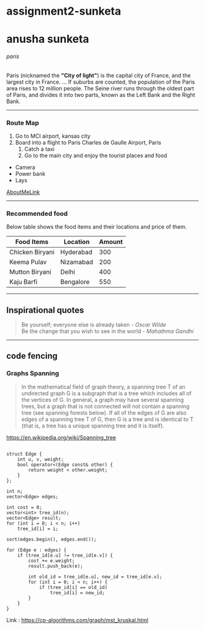 # assignment2-sunketa
# anusha sunketa
###### paris

Paris (nicknamed the **"City of light"**) is the capital city of France, and the largest city in France. ... If suburbs are counted, the population of the Paris area rises to 12 million people. The Seine river runs through the oldest part of Paris, and divides it into two parts, known as the Left Bank and the Right Bank.

---

### Route Map

1. Go to MCI airport, kansas city
2. Board into a flight to Paris Charles de Gaulle Airport, Paris
    1. Catch a taxi
    2. Go to the main city and enjoy the tourist places and food 
* Camera
* Power bank
* Lays

[AboutMeLink](AboutMe.md)

---

### Recommended food

Below table shows the food items and their locations and price of them.

|    Food Items   |     Location     |   Amount    |
|   -----------   |    ----------    |  --------   |
|Chicken Biryani  |   Hyderabad      |    300      |
|Keema Pulav      |   Nizamabad      |    200      |
|Mutton Biryani   |   Delhi          |    400      |
|Kaju Barfi       |   Bengalore      |    550      |

---

## Inspirational quotes

> Be yourself; everyone else is already taken - *Oscar Wilde*     
> Be the change that you wish to see in the world - *Mahathma Gandhi*

---

## code fencing

### Graphs Spanning

> In the mathematical field of graph theory, a spanning tree T of an undirected graph G is a subgraph that is a tree which includes all of the vertices of G. In general, a graph may have several spanning trees, but a graph that is not connected will not contain a spanning tree (see spanning forests below). If all of the edges of G are also edges of a spanning tree T of G, then G is a tree and is identical to T (that is, a tree has a unique spanning tree and it is itself).

<https://en.wikipedia.org/wiki/Spanning_tree>

```

struct Edge {
    int u, v, weight;
    bool operator<(Edge const& other) {
        return weight < other.weight;
    }
};

int n;
vector<Edge> edges;

int cost = 0;
vector<int> tree_id(n);
vector<Edge> result;
for (int i = 0; i < n; i++)
    tree_id[i] = i;

sort(edges.begin(), edges.end());

for (Edge e : edges) {
    if (tree_id[e.u] != tree_id[e.v]) {
        cost += e.weight;
        result.push_back(e);

        int old_id = tree_id[e.u], new_id = tree_id[e.v];
        for (int i = 0; i < n; i++) {
            if (tree_id[i] == old_id)
                tree_id[i] = new_id;
        }
    }
}

```
Link : <https://cp-algorithms.com/graph/mst_kruskal.html>




